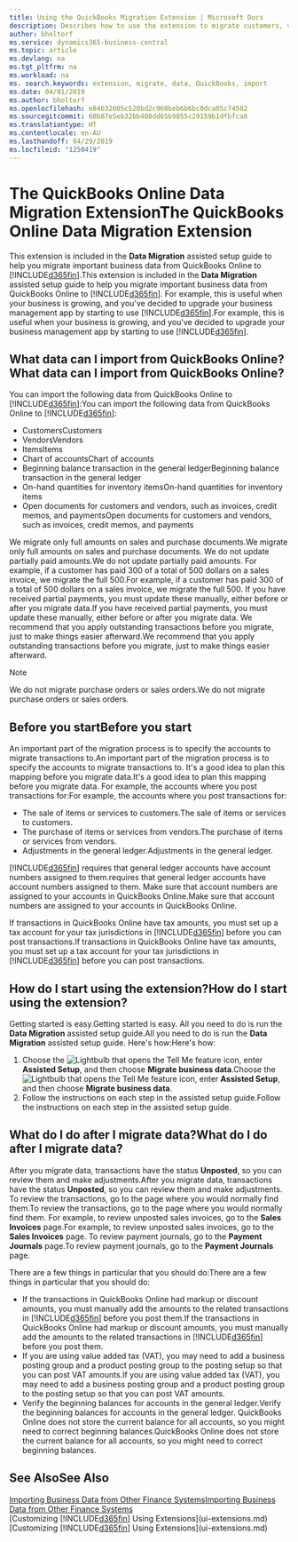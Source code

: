 ```yaml
---
title: Using the QuickBooks Migration Extension | Microsoft Docs
description: Describes how to use the extension to migrate customers, vendors, items, and accounts from QuickBooks Online to Business Central.
author: bholtorf
ms.service: dynamics365-business-central
ms.topic: article
ms.devlang: na
ms.tgt_pltfrm: na
ms.workload: na
ms. search.keywords: extension, migrate, data, QuickBooks, import
ms.date: 04/01/2019
ms.author: bholtorf
ms.openlocfilehash: e84632605c528bd2c968beb6b6bc0dca05c74502
ms.sourcegitcommit: 60b87e5eb32bb408dd65b9855c29159b1dfbfca8
ms.translationtype: HT
ms.contentlocale: en-AU
ms.lasthandoff: 04/29/2019
ms.locfileid: "1250419"
---
```

# <a name="the-quickbooks-online-data-migration-extension"></a><span data-ttu-id="9566f-103">The QuickBooks Online Data Migration Extension</span><span class="sxs-lookup"><span data-stu-id="9566f-103">The QuickBooks Online Data Migration Extension</span></span>
<span data-ttu-id="9566f-104">This extension is included in the **Data Migration** assisted setup guide to help you migrate important business data from QuickBooks Online to [!INCLUDE[d365fin](includes/d365fin_md.md)].</span><span class="sxs-lookup"><span data-stu-id="9566f-104">This extension is included in the **Data Migration** assisted setup guide to help you migrate important business data from QuickBooks Online to [!INCLUDE[d365fin](includes/d365fin_md.md)].</span></span> <span data-ttu-id="9566f-105">For example, this is useful when your business is growing, and you've decided to upgrade your business management app by starting to use [!INCLUDE[d365fin](includes/d365fin_md.md)].</span><span class="sxs-lookup"><span data-stu-id="9566f-105">For example, this is useful when your business is growing, and you've decided to upgrade your business management app by starting to use [!INCLUDE[d365fin](includes/d365fin_md.md)].</span></span>

## <a name="what-data-can-i-import-from-quickbooks-online"></a><span data-ttu-id="9566f-106">What data can I import from QuickBooks Online?</span><span class="sxs-lookup"><span data-stu-id="9566f-106">What data can I import from QuickBooks Online?</span></span>
<span data-ttu-id="9566f-107">You can import the following data from QuickBooks Online to [!INCLUDE[d365fin](includes/d365fin_md.md)]:</span><span class="sxs-lookup"><span data-stu-id="9566f-107">You can import the following data from QuickBooks Online to [!INCLUDE[d365fin](includes/d365fin_md.md)]:</span></span>  

* <span data-ttu-id="9566f-108">Customers</span><span class="sxs-lookup"><span data-stu-id="9566f-108">Customers</span></span>
* <span data-ttu-id="9566f-109">Vendors</span><span class="sxs-lookup"><span data-stu-id="9566f-109">Vendors</span></span>
* <span data-ttu-id="9566f-110">Items</span><span class="sxs-lookup"><span data-stu-id="9566f-110">Items</span></span>
* <span data-ttu-id="9566f-111">Chart of accounts</span><span class="sxs-lookup"><span data-stu-id="9566f-111">Chart of accounts</span></span>
* <span data-ttu-id="9566f-112">Beginning balance transaction in the general ledger</span><span class="sxs-lookup"><span data-stu-id="9566f-112">Beginning balance transaction in the general ledger</span></span>
* <span data-ttu-id="9566f-113">On-hand quantities for inventory items</span><span class="sxs-lookup"><span data-stu-id="9566f-113">On-hand quantities for inventory items</span></span>
* <span data-ttu-id="9566f-114">Open documents for customers and vendors, such as invoices, credit memos, and payments</span><span class="sxs-lookup"><span data-stu-id="9566f-114">Open documents for customers and vendors, such as invoices, credit memos, and payments</span></span>

<span data-ttu-id="9566f-115">We migrate only full amounts on sales and purchase documents.</span><span class="sxs-lookup"><span data-stu-id="9566f-115">We migrate only full amounts on sales and purchase documents.</span></span> <span data-ttu-id="9566f-116">We do not update partially paid amounts.</span><span class="sxs-lookup"><span data-stu-id="9566f-116">We do not update partially paid amounts.</span></span> <span data-ttu-id="9566f-117">For example, if a customer has paid 300 of a total of 500 dollars on a sales invoice, we migrate the full 500.</span><span class="sxs-lookup"><span data-stu-id="9566f-117">For example, if a customer has paid 300 of a total of 500 dollars on a sales invoice, we migrate the full 500.</span></span> <span data-ttu-id="9566f-118">If you have received partial payments, you must update these manually, either before or after you migrate data.</span><span class="sxs-lookup"><span data-stu-id="9566f-118">If you have received partial payments, you must update these manually, either before or after you migrate data.</span></span> <span data-ttu-id="9566f-119">We recommend that you apply outstanding transactions before you migrate, just to make things easier afterward.</span><span class="sxs-lookup"><span data-stu-id="9566f-119">We recommend that you apply outstanding transactions before you migrate, just to make things easier afterward.</span></span>

> [!NOTE]  
>   <span data-ttu-id="9566f-120">We do not migrate purchase orders or sales orders.</span><span class="sxs-lookup"><span data-stu-id="9566f-120">We do not migrate purchase orders or sales orders.</span></span>

## <a name="before-you-start"></a><span data-ttu-id="9566f-121">Before you start</span><span class="sxs-lookup"><span data-stu-id="9566f-121">Before you start</span></span>
<span data-ttu-id="9566f-122">An important part of the migration process is to specify the accounts to migrate transactions to.</span><span class="sxs-lookup"><span data-stu-id="9566f-122">An important part of the migration process is to specify the accounts to migrate transactions to.</span></span> <span data-ttu-id="9566f-123">It's a good idea to plan this mapping before you migrate data.</span><span class="sxs-lookup"><span data-stu-id="9566f-123">It's a good idea to plan this mapping before you migrate data.</span></span> <span data-ttu-id="9566f-124">For example, the accounts where you post transactions for:</span><span class="sxs-lookup"><span data-stu-id="9566f-124">For example, the accounts where you post transactions for:</span></span>  

* <span data-ttu-id="9566f-125">The sale of items or services to customers.</span><span class="sxs-lookup"><span data-stu-id="9566f-125">The sale of items or services to customers.</span></span>
* <span data-ttu-id="9566f-126">The purchase of items or services from vendors.</span><span class="sxs-lookup"><span data-stu-id="9566f-126">The purchase of items or services from vendors.</span></span>  
* <span data-ttu-id="9566f-127">Adjustments in the general ledger.</span><span class="sxs-lookup"><span data-stu-id="9566f-127">Adjustments in the general ledger.</span></span>  

[!INCLUDE[d365fin](includes/d365fin_md.md)] <span data-ttu-id="9566f-128">requires that general ledger accounts have account numbers assigned to them.</span><span class="sxs-lookup"><span data-stu-id="9566f-128">requires that general ledger accounts have account numbers assigned to them.</span></span> <span data-ttu-id="9566f-129">Make sure that account numbers are assigned to your accounts in QuickBooks Online.</span><span class="sxs-lookup"><span data-stu-id="9566f-129">Make sure that account numbers are assigned to your accounts in QuickBooks Online.</span></span>

<span data-ttu-id="9566f-130">If transactions in QuickBooks Online have tax amounts, you must set up a tax account for your tax jurisdictions in [!INCLUDE[d365fin](includes/d365fin_md.md)] before you can post transactions.</span><span class="sxs-lookup"><span data-stu-id="9566f-130">If transactions in QuickBooks Online have tax amounts, you must set up a tax account for your tax jurisdictions in [!INCLUDE[d365fin](includes/d365fin_md.md)] before you can post transactions.</span></span>

## <a name="how-do-i-start-using-the-extension"></a><span data-ttu-id="9566f-131">How do I start using the extension?</span><span class="sxs-lookup"><span data-stu-id="9566f-131">How do I start using the extension?</span></span>
<span data-ttu-id="9566f-132">Getting started is easy.</span><span class="sxs-lookup"><span data-stu-id="9566f-132">Getting started is easy.</span></span> <span data-ttu-id="9566f-133">All you need to do is run the **Data Migration** assisted setup guide.</span><span class="sxs-lookup"><span data-stu-id="9566f-133">All you need to do is run the **Data Migration** assisted setup guide.</span></span> <span data-ttu-id="9566f-134">Here's how:</span><span class="sxs-lookup"><span data-stu-id="9566f-134">Here's how:</span></span>

1. <span data-ttu-id="9566f-135">Choose the ![Lightbulb that opens the Tell Me feature](media/ui-search/search_small.png "Tell me what you want to do") icon, enter **Assisted Setup**, and then choose **Migrate business data**.</span><span class="sxs-lookup"><span data-stu-id="9566f-135">Choose the ![Lightbulb that opens the Tell Me feature](media/ui-search/search_small.png "Tell me what you want to do") icon, enter **Assisted Setup**, and then choose **Migrate business data**.</span></span>
2. <span data-ttu-id="9566f-136">Follow the instructions on each step in the assisted setup guide.</span><span class="sxs-lookup"><span data-stu-id="9566f-136">Follow the instructions on each step in the assisted setup guide.</span></span>

## <a name="what-do-i-do-after-i-migrate-data"></a><span data-ttu-id="9566f-137">What do I do after I migrate data?</span><span class="sxs-lookup"><span data-stu-id="9566f-137">What do I do after I migrate data?</span></span>
<span data-ttu-id="9566f-138">After you migrate data, transactions have the status **Unposted**, so you can review them and make adjustments.</span><span class="sxs-lookup"><span data-stu-id="9566f-138">After you migrate data, transactions have the status **Unposted**, so you can review them and make adjustments.</span></span> <span data-ttu-id="9566f-139">To review the transactions, go to the page where you would normally find them.</span><span class="sxs-lookup"><span data-stu-id="9566f-139">To review the transactions, go to the page where you would normally find them.</span></span> <span data-ttu-id="9566f-140">For example, to review unposted sales invoices, go to the **Sales Invoices** page.</span><span class="sxs-lookup"><span data-stu-id="9566f-140">For example, to review unposted sales invoices, go to the **Sales Invoices** page.</span></span> <span data-ttu-id="9566f-141">To review payment journals, go to the **Payment Journals** page.</span><span class="sxs-lookup"><span data-stu-id="9566f-141">To review payment journals, go to the **Payment Journals** page.</span></span>   

<span data-ttu-id="9566f-142">There are a few things in particular that you should do:</span><span class="sxs-lookup"><span data-stu-id="9566f-142">There are a few things in particular that you should do:</span></span>

* <span data-ttu-id="9566f-143">If the transactions in QuickBooks Online had markup or discount amounts, you must manually add the amounts to the related transactions in [!INCLUDE[d365fin](includes/d365fin_md.md)] before you post them.</span><span class="sxs-lookup"><span data-stu-id="9566f-143">If the transactions in QuickBooks Online had markup or discount amounts, you must manually add the amounts to the related transactions in [!INCLUDE[d365fin](includes/d365fin_md.md)] before you post them.</span></span>
* <span data-ttu-id="9566f-144">If you are using value added tax (VAT), you may need to add a business posting group and a product posting group to the posting setup so that you can post VAT amounts.</span><span class="sxs-lookup"><span data-stu-id="9566f-144">If you are using value added tax (VAT), you may need to add a business posting group and a product posting group to the posting setup so that you can post VAT amounts.</span></span>
* <span data-ttu-id="9566f-145">Verify the beginning balances for accounts in the general ledger.</span><span class="sxs-lookup"><span data-stu-id="9566f-145">Verify the beginning balances for accounts in the general ledger.</span></span> <span data-ttu-id="9566f-146">QuickBooks Online does not store the current balance for all accounts, so you might need to correct beginning balances.</span><span class="sxs-lookup"><span data-stu-id="9566f-146">QuickBooks Online does not store the current balance for all accounts, so you might need to correct beginning balances.</span></span>

## <a name="see-also"></a><span data-ttu-id="9566f-147">See Also</span><span class="sxs-lookup"><span data-stu-id="9566f-147">See Also</span></span>
[<span data-ttu-id="9566f-148">Importing Business Data from Other Finance Systems</span><span class="sxs-lookup"><span data-stu-id="9566f-148">Importing Business Data from Other Finance Systems</span></span>](across-import-data-configuration-packages.md)  
<span data-ttu-id="9566f-149">[Customizing [!INCLUDE[d365fin](includes/d365fin_md.md)] Using Extensions](ui-extensions.md)</span><span class="sxs-lookup"><span data-stu-id="9566f-149">[Customizing [!INCLUDE[d365fin](includes/d365fin_md.md)] Using Extensions](ui-extensions.md)</span></span>  
